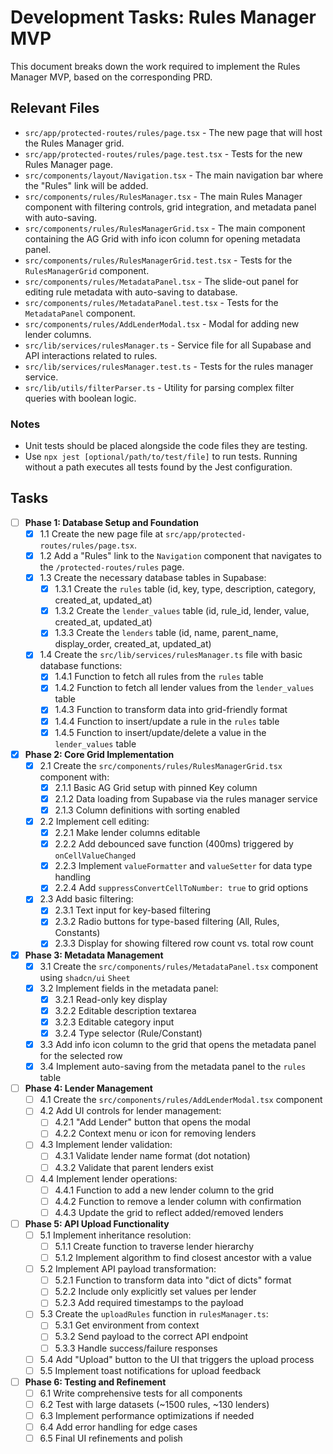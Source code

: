 # Development Tasks: Rules Manager MVP

This document breaks down the work required to implement the Rules Manager MVP, based on the corresponding PRD.

## Relevant Files

- `src/app/protected-routes/rules/page.tsx` - The new page that will host the Rules Manager grid.
- `src/app/protected-routes/rules/page.test.tsx` - Tests for the new Rules Manager page.
- `src/components/layout/Navigation.tsx` - The main navigation bar where the "Rules" link will be added.
- `src/components/rules/RulesManager.tsx` - The main Rules Manager component with filtering controls, grid integration, and metadata panel with auto-saving.
- `src/components/rules/RulesManagerGrid.tsx` - The main component containing the AG Grid with info icon column for opening metadata panel.
- `src/components/rules/RulesManagerGrid.test.tsx` - Tests for the `RulesManagerGrid` component.
- `src/components/rules/MetadataPanel.tsx` - The slide-out panel for editing rule metadata with auto-saving to database.
- `src/components/rules/MetadataPanel.test.tsx` - Tests for the `MetadataPanel` component.
- `src/components/rules/AddLenderModal.tsx` - Modal for adding new lender columns.
- `src/lib/services/rulesManager.ts` - Service file for all Supabase and API interactions related to rules.
- `src/lib/services/rulesManager.test.ts` - Tests for the rules manager service.
- `src/lib/utils/filterParser.ts` - Utility for parsing complex filter queries with boolean logic.

### Notes

- Unit tests should be placed alongside the code files they are testing.
- Use `npx jest [optional/path/to/test/file]` to run tests. Running without a path executes all tests found by the Jest configuration.

## Tasks

- [ ] **Phase 1: Database Setup and Foundation**
  - [x] 1.1 Create the new page file at `src/app/protected-routes/rules/page.tsx`.
  - [x] 1.2 Add a "Rules" link to the `Navigation` component that navigates to the `/protected-routes/rules` page.
  - [x] 1.3 Create the necessary database tables in Supabase:
    - [x] 1.3.1 Create the `rules` table (id, key, type, description, category, created_at, updated_at)
    - [x] 1.3.2 Create the `lender_values` table (id, rule_id, lender, value, created_at, updated_at)
    - [x] 1.3.3 Create the `lenders` table (id, name, parent_name, display_order, created_at, updated_at)
  - [x] 1.4 Create the `src/lib/services/rulesManager.ts` file with basic database functions:
    - [x] 1.4.1 Function to fetch all rules from the `rules` table
    - [x] 1.4.2 Function to fetch all lender values from the `lender_values` table
    - [x] 1.4.3 Function to transform data into grid-friendly format
    - [x] 1.4.4 Function to insert/update a rule in the `rules` table
    - [x] 1.4.5 Function to insert/update/delete a value in the `lender_values` table

- [x] **Phase 2: Core Grid Implementation**
  - [x] 2.1 Create the `src/components/rules/RulesManagerGrid.tsx` component with:
    - [x] 2.1.1 Basic AG Grid setup with pinned Key column
    - [x] 2.1.2 Data loading from Supabase via the rules manager service
    - [x] 2.1.3 Column definitions with sorting enabled
  - [x] 2.2 Implement cell editing:
    - [x] 2.2.1 Make lender columns editable
    - [x] 2.2.2 Add debounced save function (400ms) triggered by `onCellValueChanged`
    - [x] 2.2.3 Implement `valueFormatter` and `valueSetter` for data type handling
    - [x] 2.2.4 Add `suppressConvertCellToNumber: true` to grid options
  - [x] 2.3 Add basic filtering:
    - [x] 2.3.1 Text input for key-based filtering
    - [x] 2.3.2 Radio buttons for type-based filtering (All, Rules, Constants)
    - [x] 2.3.3 Display for showing filtered row count vs. total row count

- [x] **Phase 3: Metadata Management**
  - [x] 3.1 Create the `src/components/rules/MetadataPanel.tsx` component using `shadcn/ui` `Sheet`
  - [x] 3.2 Implement fields in the metadata panel:
    - [x] 3.2.1 Read-only key display
    - [x] 3.2.2 Editable description textarea
    - [x] 3.2.3 Editable category input
    - [x] 3.2.4 Type selector (Rule/Constant)
  - [x] 3.3 Add info icon column to the grid that opens the metadata panel for the selected row
  - [x] 3.4 Implement auto-saving from the metadata panel to the `rules` table

- [ ] **Phase 4: Lender Management**
  - [ ] 4.1 Create the `src/components/rules/AddLenderModal.tsx` component
  - [ ] 4.2 Add UI controls for lender management:
    - [ ] 4.2.1 "Add Lender" button that opens the modal
    - [ ] 4.2.2 Context menu or icon for removing lenders
  - [ ] 4.3 Implement lender validation:
    - [ ] 4.3.1 Validate lender name format (dot notation)
    - [ ] 4.3.2 Validate that parent lenders exist
  - [ ] 4.4 Implement lender operations:
    - [ ] 4.4.1 Function to add a new lender column to the grid
    - [ ] 4.4.2 Function to remove a lender column with confirmation
    - [ ] 4.4.3 Update the grid to reflect added/removed lenders

- [ ] **Phase 5: API Upload Functionality**
  - [ ] 5.1 Implement inheritance resolution:
    - [ ] 5.1.1 Create function to traverse lender hierarchy
    - [ ] 5.1.2 Implement algorithm to find closest ancestor with a value
  - [ ] 5.2 Implement API payload transformation:
    - [ ] 5.2.1 Function to transform data into "dict of dicts" format
    - [ ] 5.2.2 Include only explicitly set values per lender
    - [ ] 5.2.3 Add required timestamps to the payload
  - [ ] 5.3 Create the `uploadRules` function in `rulesManager.ts`:
    - [ ] 5.3.1 Get environment from context
    - [ ] 5.3.2 Send payload to the correct API endpoint
    - [ ] 5.3.3 Handle success/failure responses
  - [ ] 5.4 Add "Upload" button to the UI that triggers the upload process
  - [ ] 5.5 Implement toast notifications for upload feedback

- [ ] **Phase 6: Testing and Refinement**
  - [ ] 6.1 Write comprehensive tests for all components
  - [ ] 6.2 Test with large datasets (~1500 rules, ~130 lenders)
  - [ ] 6.3 Implement performance optimizations if needed
  - [ ] 6.4 Add error handling for edge cases
  - [ ] 6.5 Final UI refinements and polish